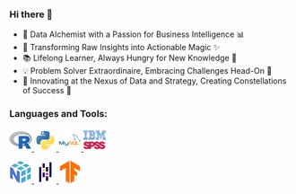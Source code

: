 ### Hi there 👋

- 🚀 Data Alchemist with a Passion for Business Intelligence 📊
- 🔮 Transforming Raw Insights into Actionable Magic ✨
- 📚 Lifelong Learner, Always Hungry for New Knowledge 🧠
- 💡 Problem Solver Extraordinaire, Embracing Challenges Head-On 🌟
- 🌌 Innovating at the Nexus of Data and Strategy, Creating Constellations of Success 🌠

<h3 align="left">Languages and Tools:</h3>
<p align="left"> 

<a href="https://www.r-project.org" target="_blank" rel="noreferrer"> <img src="https://github.com/devicons/devicon/blob/master/icons/r/r-original.svg" alt="R" width="40" height="40"/> </a> <a href="https://www.python.org" target="_blank" rel="noreferrer"> <img src="https://raw.githubusercontent.com/devicons/devicon/master/icons/python/python-original.svg" alt="python" width="40" height="40"/> </a> <a href="https://www.mysql.com" target="_blank" rel="noreferrer"> <img src="https://github.com/devicons/devicon/blob/master/icons/mysql/mysql-original-wordmark.svg" alt="MySQL" width="40" height="40"/> </a> <a href="https://www.ibm.com/products/spss-statistics" target="_blank" rel="noreferrer"> <img src="https://github.com/devicons/devicon/blob/master/icons/spss/spss-original.svg" alt="SPSS" width="40" height="40"/> </a> 

<a href="https://numpy.org" target="_blank" rel="noreferrer"> <img src="https://github.com/devicons/devicon/blob/master/icons/numpy/numpy-original.svg" alt="Numpy" width="40" height="40"/> </a> <a href="https://pandas.pydata.org" target="_blank" rel="noreferrer"> <img src="https://github.com/devicons/devicon/blob/master/icons/pandas/pandas-original.svg" alt="Pandas" width="40" height="40"/> </a> <a href="https://www.tensorflow.org" target="_blank" rel="noreferrer"> <img src="https://github.com/devicons/devicon/blob/master/icons/tensorflow/tensorflow-original.svg" alt="Tenserflow" width="40" height="40"/> </a> 
</p>


<!--
**AyomiUpeksha/AyomiUpeksha** is a ✨ _special_ ✨ repository because its `README.md` (this file) appears on your GitHub profile.

Here are some ideas to get you started:


- 🔭 I’m currently working on ...
- 🌱 I’m currently learning ...
- 👯 I’m looking to collaborate on ...
- 🤔 I’m looking for help with ...
- 💬 Ask me about ...
- 📫 How to reach me: ...
- 😄 Pronouns: ...
- ⚡ Fun fact: ...
-->

